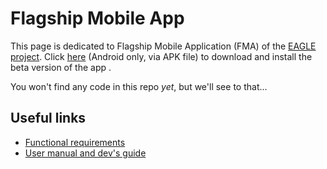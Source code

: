 # Flagship Mobile App
This page is dedicated to Flagship Mobile Application (FMA) of the [EAGLE project](http://www.eagle-network.eu/).
Click [here](http://www.eagle-network.eu/wp-content/uploads/2015/05/Blinkster.AndroidClient.Eagle.apk) (Android only, via APK file) to download and install the beta version of the app .

You won't find any code in this repo *yet*, but we'll see to that...

## Useful links
* [Functional requirements](http://www.eagle-network.eu/wp-content/uploads/2013/06/EAGLE_D5.1_-Portal-and-services-requirements-and-specifications.pdf)
* [User manual and dev's guide](http://www.eagle-network.eu/wp-content/uploads/2013/06/EAGLE_D5.3.1_First-release-of-the-flagship-mobile-application-and-SDK_v1.0.pdf)

